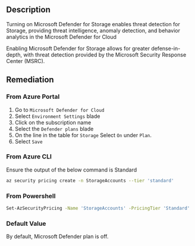 ## Description

Turning on Microsoft Defender for Storage enables threat detection for Storage, providing threat intelligence, anomaly detection, and behavior analytics in the Microsoft Defender for Cloud

Enabling Microsoft Defender for Storage allows for greater defense-in-depth, with threat detection provided by the Microsoft Security Response Center (MSRC).

## Remediation

### From Azure Portal

1. Go to `Microsoft Defender for Cloud`
2. Select `Environment Settings` blade
3. Click on the subscription name
4. Select the `Defender plans` blade
5. On the line in the table for `Storage` Select `On` under `Plan`.
6. Select `Save`

### From Azure CLI

Ensure the output of the below command is Standard

```bash
az security pricing create -n StorageAccounts --tier 'standard'
```

### From Powershell

```bash
Set-AzSecurityPricing -Name 'StorageAccounts' -PricingTier 'Standard'
```

### Default Value

By default, Microsoft Defender plan is off.